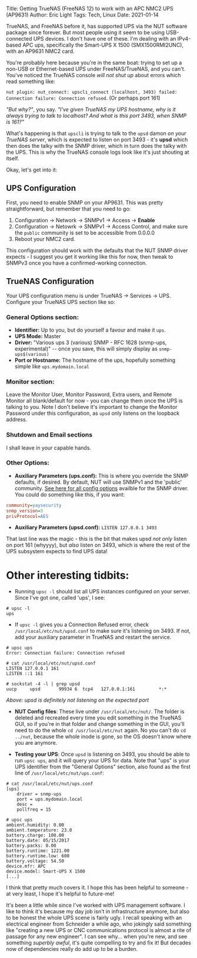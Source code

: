 Title: Getting TrueNAS (FreeNAS 12) to work with an APC NMC2 UPS (AP9631)
Author: Eric Light
Tags: Tech, Linux
Date: 2021-01-14

TrueNAS, and FreeNAS before it, has supported UPS via the NUT software package since forever.  But most people using it seem to be using USB-connected UPS devices.  I don't have one of these.  I'm dealing with an IPv4-based APC ups, specifically the Smart-UPS X 1500 (SMX1500RMI2UNC), with an AP9631 NMC2 card.

You're probably here because you're in the same boat:  trying to set up a non-USB or Ethernet-based UPS under FreeNAS/TrueNAS, and you can't.  You've noticed the TrueNAS console _will not shut up_ about errors which read something like: 

`nut plugin: nut_connect: upscli_connect (localhost, 3493) failed: Connection failure: Connection refused`.  (Or perhaps port 161)

_"But why?"_, you say.  _"I've given TrueNAS my UPS hostname, why is it always trying to talk to localhost?  And what is this port 3493, when SNMP is 161?"_

What's happening is that `upscli` is trying to talk to the `upsd` damon _on your TrueNAS server_, which is expected to listen on port 3493 - it's **upsd** which then does the talky with the SNMP driver, which in turn does the talky with the UPS.  This is why the TrueNAS console logs look like it's just shouting at itself.

Okay, let's get into it:

## UPS Configuration

First, you need to enable SNMP on your AP9631.  This was pretty straightforward, but remember that you need to go:

1. Configuration -> Network -> SNMPv1 -> Access -> **Enable**
1. Configuration -> Netowrk -> SNMPv1 -> Access Control, and make sure the `public` community is set to be accessible from 0.0.0.0
1. Reboot your NMC2 card.

This configuration should work with the defaults that the NUT SNMP driver expects - I suggest you get it working like this for now, then tweak to SNMPv3 once you have a confirmed-working connection.

## TrueNAS Configuration

Your UPS configuration menu is under TrueNAS -> Services -> UPS.  Configure your TrueNAS UPS section like so:

### General Options section:

* **Identifier:**  Up to you, but do yourself a favour and make it `ups`.
* **UPS Mode:**  Master
* **Driver:**  "Various ups 3 (various) SNMP - RFC 1628 (snmp-ups, experimental)"  -- once you save, this will simply display as `snmp-ups$(various)`
* **Port or Hostname:**  The hostname of the ups, hopefully something simple like `ups.mydomain.local`

### Monitor section:

Leave the Monitor User, Monitor Password, Extra users, and Remote Monitor all blank/default for now - you can change them once the UPS is talking to you.  Note I don't believe it's important to change the Monitor Password under this configuration, as `upsd` only listens on the loopback address.

### Shutdown and Email sections

I shall leave in your capable hands.

### Other Options:

* **Auxiliary Parameters (ups.conf):**  This is where you override the SNMP defaults, if desired.  By default, NUT will use SNMPv1 and the 'public' community.  [See here for all config options](https://networkupstools.org/docs/man/snmp-ups.htm) availble for the SNMP driver.  You could do something like this, if you want:

```ini
community=yaysecurity
snmp_version=3
privProtocol=AES
```

* **Auxiliary Parameters (upsd.conf):**  `LISTEN 127.0.0.1 3493`

That last line was the magic - this is the bit that makes upsd _not only_ listen on port 161 (whyyyy), but _also_ listen on 3493, which is where the rest of the UPS subsystem expects to find UPS data!

# Other interesting tidbits:

* Running `upsc -l` should list all UPS instances configured on your server.  Since I've got one, called 'ups', I see:

```text
# upsc -l
ups
```

* If `upsc -l` gives you a Connection Refused error, check `/usr/local/etc/nut/upsd.conf` to make sure it's listening on 3493.  If not, add your auxiliary parameter in TrueNAS and restart the service.

```text
# upsc ups
Error: Connection failure: Connection refused

# cat /usr/local/etc/nut/upsd.conf
LISTEN 127.0.0.1 161
LISTEN ::1 161

# sockstat -4 -l | grep upsd
uucp     upsd       99934 6  tcp4   127.0.0.1:161         *:*
```

_Above: upsd is definitely not listening on the expected port_

* **NUT Config files**:  These live under `/usr/local/etc/nut/`.  The folder is deleted and recreated every time you edit something in the TrueNAS GUI, so if you're in that folder and change something in the GUI, you'll need to do the whole `cd /usr/local/etc/nut` again. No you can't do `cd ../nut`, because the whole inode is gone, so the OS doesn't know where you are anymore.

* **Testing your UPS**:  Once `upsd` is listening on 3493, you should be able to run `upsc ups`, and it will query your UPS for data.  Note that "ups" is your UPS identifier from the "General Options" section, also found as the first line of `/usr/local/etc/nut/ups.conf`:

```text
# cat /usr/local/etc/nut/ups.conf
[ups]
    driver = snmp-ups
    port = ups.mydomain.local
    desc = 
    pollfreq = 15

# upsc ups
ambient.humidity: 0.00
ambient.temperature: 23.0
battery.charge: 100.00
battery.date: 05/15/2017
battery.packs: 0.00
battery.runtime: 1221.00
battery.runtime.low: 600
battery.voltage: 54.50
device.mfr: APC
device.model: Smart-UPS X 1500
[...]
```

I think that pretty much covers it.  I hope this has been helpful to someone - at very least, I hope it's helpful to future-me!

It's been a little while since I've worked with UPS management software.  I like to think it's because my day job isn't in infrastructure anymore, but also to be honest the whole UPS scene is fairly ugly.  I recall speaking with an electrical engineer from Schneider a while ago, who jokingly said something like "creating a new UPS or CNC communications protocol is almost a rite of passage for any new engineer".  I can see why... when you're new, and see something _superbly awful_, it's quite compelling to try and fix it!  But decades now of dependencies really do add up to be a burden.

